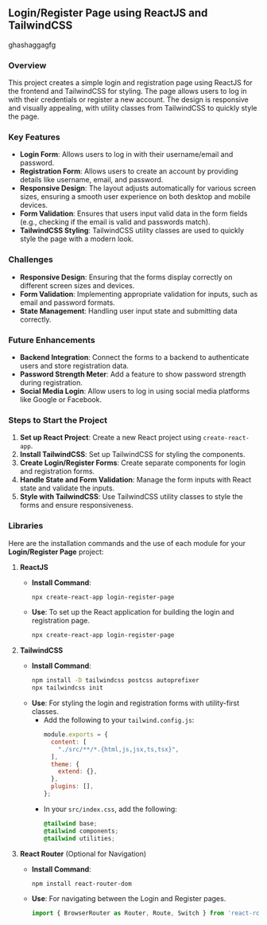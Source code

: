 ## **Login/Register Page using ReactJS and TailwindCSS**
ghashaggagfg
### **Overview**  
This project creates a simple login and registration page using ReactJS for the frontend and TailwindCSS for styling. The page allows users to log in with their credentials or register a new account. The design is responsive and visually appealing, with utility classes from TailwindCSS to quickly style the page.

### **Key Features**  
- **Login Form**: Allows users to log in with their username/email and password.  
- **Registration Form**: Allows users to create an account by providing details like username, email, and password.  
- **Responsive Design**: The layout adjusts automatically for various screen sizes, ensuring a smooth user experience on both desktop and mobile devices.  
- **Form Validation**: Ensures that users input valid data in the form fields (e.g., checking if the email is valid and passwords match).  
- **TailwindCSS Styling**: TailwindCSS utility classes are used to quickly style the page with a modern look.

### **Challenges**  
- **Responsive Design**: Ensuring that the forms display correctly on different screen sizes and devices.  
- **Form Validation**: Implementing appropriate validation for inputs, such as email and password formats.  
- **State Management**: Handling user input state and submitting data correctly.

### **Future Enhancements**  
- **Backend Integration**: Connect the forms to a backend to authenticate users and store registration data.  
- **Password Strength Meter**: Add a feature to show password strength during registration.  
- **Social Media Login**: Allow users to log in using social media platforms like Google or Facebook.

### **Steps to Start the Project**  
1. **Set up React Project**: Create a new React project using `create-react-app`.  
2. **Install TailwindCSS**: Set up TailwindCSS for styling the components.  
3. **Create Login/Register Forms**: Create separate components for login and registration forms.  
4. **Handle State and Form Validation**: Manage the form inputs with React state and validate the inputs.  
5. **Style with TailwindCSS**: Use TailwindCSS utility classes to style the forms and ensure responsiveness.

### **Libraries**  
Here are the installation commands and the use of each module for your **Login/Register Page** project:

1. **ReactJS**  
   - **Install Command**:  
     ```bash
     npx create-react-app login-register-page
     ```  
   - **Use**: To set up the React application for building the login and registration page.  
     ```bash
     npx create-react-app login-register-page
     ```

2. **TailwindCSS**  
   - **Install Command**:  
     ```bash
     npm install -D tailwindcss postcss autoprefixer
     npx tailwindcss init
     ```  
   - **Use**: For styling the login and registration forms with utility-first classes.  
     - Add the following to your `tailwind.config.js`:
       ```javascript
       module.exports = {
         content: [
           "./src/**/*.{html,js,jsx,ts,tsx}",
         ],
         theme: {
           extend: {},
         },
         plugins: [],
       };
       ```
     - In your `src/index.css`, add the following:
       ```css
       @tailwind base;
       @tailwind components;
       @tailwind utilities;
       ```

3. **React Router** (Optional for Navigation)  
   - **Install Command**:  
     ```bash
     npm install react-router-dom
     ```  
   - **Use**: For navigating between the Login and Register pages.  
     ```javascript
     import { BrowserRouter as Router, Route, Switch } from 'react-router-dom';
     ```
